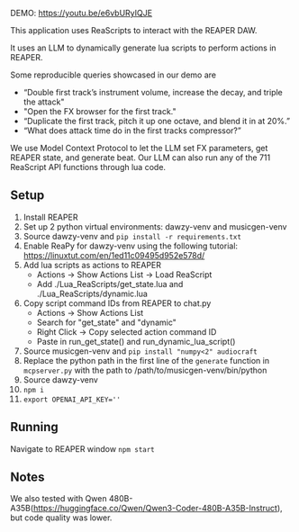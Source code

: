 DEMO: https://youtu.be/e6vbURyIQJE

This application uses ReaScripts to interact with the REAPER DAW.

It uses an LLM to dynamically generate lua scripts to perform actions in REAPER.

Some reproducible queries showcased in our demo are
- “Double first track’s instrument volume, increase the decay, and triple the attack"
- "Open the FX browser for the first track."
- “Duplicate the first track, pitch it up one octave, and blend it in at 20%.”
- “What does attack time do in the first tracks compressor?”

We use Model Context Protocol to let the LLM set FX parameters, get REAPER state, and generate beat.
Our LLM can also run any of the 711 ReaScript API functions through lua code.

## Setup

1. Install REAPER
2. Set up 2 python virtual environments: dawzy-venv and musicgen-venv
3. Source dawzy-venv and `pip install -r requirements.txt`
4. Enable ReaPy for dawzy-venv using the following tutorial: https://linuxtut.com/en/1ed11c09495d952e578d/
5. Add lua scripts as actions to REAPER
    - Actions -> Show Actions List -> Load ReaScript
    - Add ./Lua_ReaScripts/get_state.lua and ./Lua_ReaScripts/dynamic.lua
6. Copy script command IDs from REAPER to chat.py
    - Actions -> Show Actions List
    - Search for "get_state" and "dynamic"
    - Right Click -> Copy selected action command ID
    - Paste in run_get_state() and run_dynamic_lua_script()
7. Source musicgen-venv and `pip install "numpy<2" audiocraft`
8. Replace the python path in the first line of the `generate` function in `mcpserver.py` with the path to /path/to/musicgen-venv/bin/python
9. Source dawzy-venv
10. `npm i`
11. `export OPENAI_API_KEY=''`

## Running
Navigate to REAPER window
`npm start`


## Notes
We also tested with Qwen 480B-A35B(https://huggingface.co/Qwen/Qwen3-Coder-480B-A35B-Instruct), but code quality was lower.
